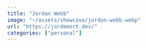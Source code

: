 ```yaml
---
title: "Jordan Webb"
image: "~/assets/showcase/jordan-webb.webp"
url: "https://jordemort.dev/"
categories: ["personal"]
---
```

